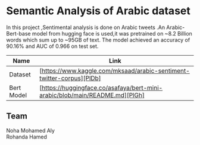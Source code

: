 # Semantic Analysis of Arabic dataset

In this project ,Sentimental analysis is done on Arabic tweets .An Arabic-Bert-base model from hugging face is used,it was pretrained on ~8.2 Billion words which sum up to ~95GB of text.
The model achieved an accuracy of 90.16% and AUC of 0.966 on test set.

| Name | Link |
| ------ | ------ |
| Dataset | [https://www.kaggle.com/mksaad/arabic-sentiment-twitter-corpus][PlDb] |
| Bert Model | [https://huggingface.co/asafaya/bert-mini-arabic/blob/main/README.md][PlGh] |


## Team
Noha Mohamed Aly    
Rohanda Hamed  
